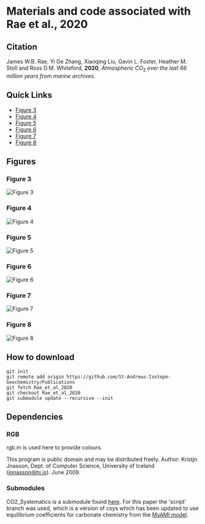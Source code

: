 # Materials and code associated with Rae et al., 2020

## Citation
James W.B. Rae, Yi Ge Zhang, Xiaoqing Liu, Gavin L. Foster, Heather M. Stoll and Ross D.M. Whiteford, **2020**, _Atmospheric CO_<sub>2</sub> _over the last 66 million years from marine archives_.

## Quick Links
- [Figure 3](#figure-3)
- [Figure 4](#figure-4)
- [Figure 5](#figure-5)
- [Figure 6](#figure-6)
- [Figure 7](#figure-7)
- [Figure 8](#figure-8)

## Figures
### Figure 3
  ![Figure 3][figure3]
### Figure 4
  ![Figure 4][figure4]  
### Figure 5
  ![Figure 5][figure5]
### Figure 6
  ![Figure 6][figure6]
### Figure 7
  ![Figure 7][figure7]
### Figure 8
  ![Figure 8][figure8]

## How to download
```
git init
git remote add origin https://github.com/St-Andrews-Isotope-Geochemistry/Publications
git fetch Rae_et_al_2020
git checkout Rae_et_al_2020
git submodule update --recursive --init
```

## Dependencies
### RGB
rgb.m is used here to provide colours.

This program is public domain and may be distributed freely.
Author: Kristjn Jnasson, Dept. of Computer Science, University of Iceland (jonasson@hi.is). June 2009.

### Submodules
CO2_Systematics is a submodule found [here](https://github.com/St-Andrews-Isotope-Geochemistry/CO2_Systematics). For this paper the 'script' branch was used, which is a version of csys which has been updated to use equilibrium coefficients for carbonate chemistry from the [MyAMI model](https://github.com/St-Andrews-Isotope-Geochemistry/MyAMI).

[figure3]: ./Figures/DIC_Alkalinity_Contours.png "Relationships between key components of the CO2 system as a function of the master variables, alkalinity and DIC"
[figure4]: ./Figures/Cenozoic_d18O_Ep_CoccoLength_b_CO2.png "Updated CO2 reconstructions from alkenone &delta;13C"
[figure5]: ./Figures/Cenozoic_d18O_d11B_d11Bsw_pH_CO2.png "Boron isotope derived estimates of pH and CO2"
[figure6]: ./Figures/Cenozoic_SurfaceTemperature_SeaLevel_CO2.png "Cenozoic CO2 and global climate"
[figure7]: ./Figures/Cenozoic_CO2_dTemperature.png "Relationship between CO2 and climate over the Cenozoic"
[figure8]: ./Figures/Cenozoic_CO2_SSPs.png "Paleo CO2 context for future CO2 change scenarios"
